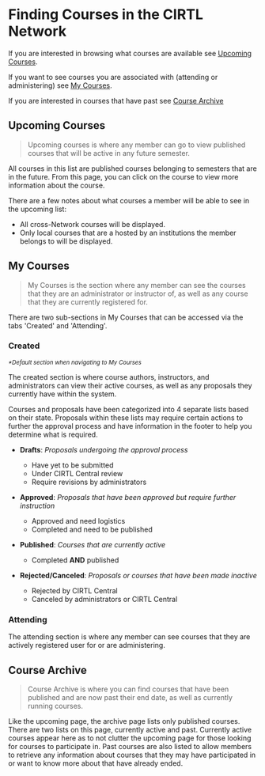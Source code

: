 # Finding Courses in the CIRTL Network
If you are interested in browsing what courses are available see [Upcoming Courses](#upcoming-courses).

If you want to see courses you are associated with (attending or administering) see [My Courses](#my-courses).

If you are interested in courses that have past see [Course Archive](#course-archive)

## Upcoming Courses
> Upcoming courses is where any member can go to view published courses that will be active in any future semester.

All courses in this list are published courses belonging to semesters that are in the future. From this page, you can click on the course to view more information about the course.

There are a few notes about what courses a member will be able to see in the upcoming list:

- All cross-Network courses will be displayed.
- Only local courses that are a hosted by an institutions the member belongs to will be displayed.

## My Courses
> My Courses is the section where any member can see the courses that they are an administrator or instructor of, as well as any course that they are currently registered for.

There are two sub-sections in My Courses that can be accessed via the tabs 'Created' and 'Attending'.

### Created
<small>_*Default section when navigating to My Courses_</small>

The created section is where course authors, instructors, and administrators can view their active courses, as well as any proposals they currently have within the system.

Courses and proposals have been categorized into 4 separate lists based on their state. Proposals within these lists may require certain actions to further the approval process and have information in the footer to help you determine what is required.

- **Drafts**: _Proposals undergoing the approval process_
  - Have yet to be submitted
  - Under CIRTL Central review
  - Require revisions by administrators

- **Approved**: _Proposals that have been approved but require further instruction_
  - Approved and need logistics
  - Completed and need to be published

- **Published**: _Courses that are currently active_
  - Completed **AND** published

- **Rejected/Canceled**: _Proposals or courses that have been made inactive_
  - Rejected by CIRTL Central
  - Canceled by administrators or CIRTL Central

### Attending
The attending section is where any member can see courses that they are actively registered user for or are administering.


## Course Archive
> Course Archive is where you can find courses that have been published and are now past their end date, as well as currently running courses.

Like the upcoming page, the archive page lists only published courses. There are two lists on this page, currently active and past. Currently active courses appear here as to not clutter the upcoming page for those looking for courses to participate in. Past courses are also listed to allow members to retrieve any information about courses that they may have participated in or want to know more about that have already ended.




